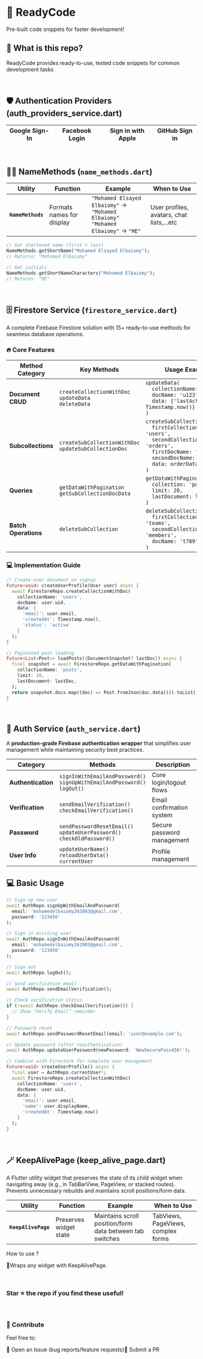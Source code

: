 # 🚀 ReadyCode
Pre-built code snippets for faster development!

## 📌 What is this repo?
ReadyCode provides ready-to-use, tested code snippets for common development tasks

<br>

## 🛡 Authentication Providers (auth_providers_service.dart)

| **Google Sign-In** | **Facebook Login** | **Sign in with Apple** | **GitHub Sign in** |
|--------------------|--------------------|------------------------|---------------------

<br>

## ⛓‍💥 **NameMethods** (`name_methods.dart`)

| Utility | Function | Example | When to Use |
|---------|----------|---------|-------------|
| **`NameMethods`** | Formats names for display | `"Mohamed Elsayed Elbaiomy"` → `"Mohamed Elbaiomy"`<br>`"Mohamed Elbaiomy"` → `"ME"` | User profiles, avatars, chat lists,...etc |

```dart
// Get shortened name (first + last)
NameMethods.getShortName("Mohamed Elsayed Elbaiomy"); 
// Returns: "Mohamed Elbaiomy"

// Get initials
NameMethods.getShortNameCharacters("Mohamed Elbaiomy");
// Returns: "ME"
```
<br>

## 🗄️ **Firestore Service** (`firestore_service.dart`)

A complete Firebase Firestore solution with 15+ ready-to-use methods for seamless database operations.

### 🔥 **Core Features**

| Method Category | Key Methods | Usage Example | Best For |
|-----------------|-------------|---------------|----------|
| **Document CRUD** | `createCollectionWithDoc` <br> `updateData` <br> `deleteData` | ``updateData(``<br>``  collectionName: 'users',``<br>``  docName: 'u123',``<br>``  data: {'lastActive': Timestamp.now()}``<br>``)`` | User profiles, app settings |
| **Subcollections** | `createSubCollectionWithDoc`<br>`updateSubCollectionDoc` | ``createSubCollectionWithDoc(``<br>``  firstCollectionName: 'users',``<br>``  secondCollectionName: 'orders',``<br>``  firstDocName: 'u123',``<br>``  secondDocName: 'o456',``<br>``  data: orderData``<br>``)`` | Nested data (comments, orders) |
| **Queries** | `getDataWithPagination`<br>`getSubCollectionDocData` | ``getDataWithPagination(``<br>``  collection: 'posts',``<br>``  limit: 20,``<br>``  lastDocument: lastDoc``<br>``)`` | Infinite scroll, feeds |
| **Batch Operations** | `deleteSubCollection` | ``deleteSubCollection(``<br>``  firstCollectionName: 'teams',``<br>``  secondCollectionName: 'members',``<br>``  docName: 't789'``<br>``)`` | Data cleanup |

### 💻 **Implementation Guide**

```dart
// Create user document on signup
Future<void> createUserProfile(User user) async {
  await FirestoreRepo.createCollectionWithDoc(
    collectionName: 'users',
    docName: user.uid,
    data: {
      'email': user.email,
      'createdAt': Timestamp.now(),
      'status': 'active'
    }
  );
}

// Paginated post loading
Future<List<Post>> loadPosts({DocumentSnapshot? lastDoc}) async {
  final snapshot = await FirestoreRepo.getDataWithPagination(
    collectionName: 'posts',
    limit: 10,
    lastDocument: lastDoc,
  );
  return snapshot.docs.map((doc) => Post.fromJson(doc.data())).toList();
}
```

<br>

## 🔐 Auth Service (`auth_service.dart`)

A **production-grade Firebase authentication wrapper** that simplifies user management while maintaining security best practices.

| Category | Methods | Description |
|----------|---------|-------------|
| **Authentication** | `signInWithEmailAndPassword()`<br>`signUpWithEmailAndPassword()`<br>`logOut()` | Core login/logout flows |
| **Verification** | `sendEmailVerification()`<br>`checkEmailVerification()` | Email confirmation system |
| **Password** | `sendPasswordResetEmail()`<br>`updateUserPassword()`<br>`checkOldPassword()` | Secure password management |
| **User Info** | `updateUserName()`<br>`reloadUserData()`<br>`currentUser` | Profile management |

## 💻 Basic Usage

```dart
// Sign up new user
await AuthRepo.signUpWithEmailAndPassword(
  email: 'mohamedelbaiomy262003@gmail.com',
  password: '123456'
);

// Sign in existing user
await AuthRepo.signInWithEmailAndPassword(
  email: 'mohamedelbaiomy262003@gmail.com',
  password: '123456'
);

// Sign out
await AuthRepo.logOut();

// Send verification email
await AuthRepo.sendEmailVerification();

// Check verification status
if (!await AuthRepo.checkEmailVerification()) {
  // Show "Verify Email" reminder
}

// Password reset
await AuthRepo.sendPasswordResetEmail(email: 'user@example.com');

// Update password (after reauthentication)
await AuthRepo.updateUserPassword(newPassword: 'NewSecurePass456!');

// Combine with Firestore for complete user management
Future<void> createUserProfile() async {
  final user = AuthRepo.currentUser!;
  await FirestoreRepo.createCollectionWithDoc(
    collectionName: 'users',
    docName: user.uid,
    data: {
      'email': user.email,
      'name': user.displayName,
      'createdAt': Timestamp.now()
    }
  );
}

```

<br>


## 🪄 KeepAlivePage (keep_alive_page.dart)
A Flutter utility widget that preserves the state of its child widget when navigating away (e.g., in TabBarView, PageView, or stacked routes). Prevents unnecessary rebuilds and maintains scroll positions/form data.

| Utility | Function | Example | When to Use |
|---------|----------|---------|-------------|
| **`KeepAlivePage`** | Preserves widget state | Maintains scroll position/form data between tab switches | TabViews, PageViews, complex forms |

How to use ?

🔹Wraps any widget with KeepAlivePage.

<br>

### Star ⭐ the repo if you find these useful!

<br>

### 🤝 Contribute
Feel free to:

🔹 Open an Issue (bug reports/feature requests)🔹 Submit a PR

